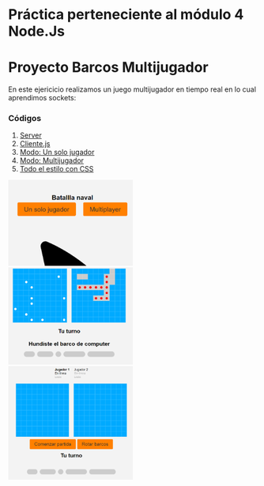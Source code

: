 # Práctica perteneciente al módulo 4 Node.Js

<h1> Proyecto Barcos Multijugador </h1>
<p>En este ejericicio realizamos un juego multijugador en tiempo real en lo cual aprendimos sockets: </p>

<h3>Códigos</h3>

1. [Server](https://github.com/IIDarkTexII/Juego-Barcos/blob/main/server.js)
2. [Cliente.js](https://github.com/IIDarkTexII/Juego-Barcos/blob/main/public/cliente.js)
3. [Modo: Un solo jugador](https://github.com/IIDarkTexII/Juego-Barcos/blob/main/public/single.html)
4. [Modo: Multijugador](https://github.com/IIDarkTexII/Juego-Barcos/blob/main/public/multi.html)
5. [Todo el estilo con CSS](https://github.com/IIDarkTexII/Juego-Barcos/blob/main/public/style.css)

<img src="https://github.com/IIDarkTexII/Juego-Barcos/blob/main/public/img/Inicio.png" width="50%" height= "50%">
<img src="https://github.com/IIDarkTexII/Juego-Barcos/blob/main/public/img/Un%20solo%20jugador.png" width="50%" height= "50%">
<img src="https://github.com/IIDarkTexII/Juego-Barcos/blob/main/public/img/Multi.png" width="50%" height= "50%">
